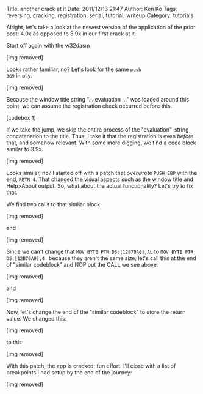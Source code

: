 Title: another crack at it
Date: 2011/12/13 21:47
Author: Ken Ko
Tags: reversing, cracking, registration, serial, tutorial, writeup
Category: tutorials

Alright, let's take a look at the newest version of the application of the prior post: 4.0x as opposed to 3.9x in our first crack at it.

Start off again with the w32dasm 

[img removed]

Looks rather familiar, no? Let's look for the same <code>push 369</code> in olly. 

[img removed]

Because the window title string "... evaluation ..." was loaded around this point, we can assume the registration check occurred before this. 

[codebox 1]

If we take the jump, we skip the entire process of the "evaluation"-string concatenation to the title. Thus, I take it that the registration is even <em>before</em> that, and somehow relevant. With some more digging, we find a code block similar to 3.9x.

[img removed] 

Looks similar, no? I started off with a patch that overwrote <code>PUSH EBP</code> with the end, <code>RETN 4</code>. That changed the visual aspects such as the window title and Help>About output. So, what about the actual functionality? Let's try to fix that.

We find two calls to that similar block:

[img removed]

and

[img removed]

Since we can't change that <code>MOV BYTE PTR DS:[12B70A0],AL</code> to <code>MOV BYTE PTR DS:[12B70A0],4 </code> because they aren't the same size, let's call this at the end of "similar codeblock" and NOP out the CALL we see above:

[img removed]

and

[img removed]

Now, let's change the end of the "similar codeblock" to store the return value. We changed this:

[img removed]

to this:

[img removed]

With this patch, the app is cracked; fun effort. I'll close with a list of breakpoints I had setup by the end of the journey:

[img removed]
